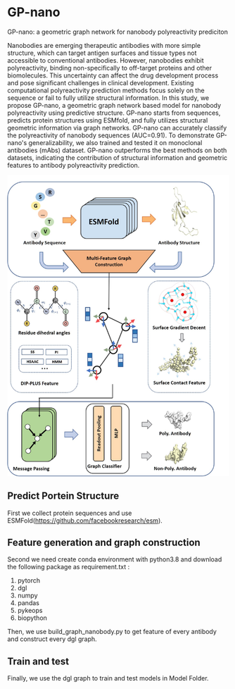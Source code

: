 # GP-nano
GP-nano: a geometric graph network for nanobody polyreactivity prediciton

Nanobodies are emerging therapeutic antibodies with more simple structure, which can target antigen surfaces and tissue types not accessible to conventional antibodies. However, nanobodies exhibit polyreactivity, binding non-specifically to off-target proteins and other biomolecules. This uncertainty can affect the drug development process and pose significant challenges in clinical development. Existing computational polyreactivity prediction methods focus solely on the sequence or fail to fully utilize structural information. In this study, we propose GP-nano, a geometric graph network based model for nanobody polyreactivity using predictive structure. GP-nano starts from sequences, predicts protein structures using ESMfold, and fully utilizes structural geometric information via graph networks. GP-nano can accurately classify the polyreactivity of nanobody sequences (AUC=0.91). To demonstrate GP-nano's generalizability, we also trained and tested it on monoclonal antibodies (mAbs) dataset. GP-nano outperforms the best methods on both datasets, indicating the contribution of structural information and geometric features to antibody polyreactivity prediction.



![image](https://github.com/biomed-AI/GP-nano/blob/main/main_graph.jpg)

## Predict Portein Structure
First we collect protein sequences and use ESMFold(https://github.com/facebookresearch/esm).


## Feature generation and graph construction
Second we need create conda environment with python3.8 and download the following package as requirement.txt :
1. pytorch
2. dgl
3. numpy
4. pandas
5. pykeops
6. biopython

Then, we use build_graph_nanobody.py to get feature of every antibody and construct every dgl graph.
## Train and test
Finally, we use the dgl graph to train and test models in Model Folder.
